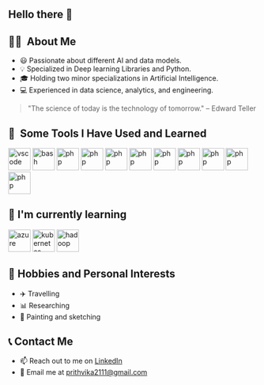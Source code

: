 ## Hello there 👋

<h2> 👩‍💻 &nbsp;About Me</h2>

- 😃  Passionate about different AI and data models.
- 💡 Specialized in Deep learning Libraries and Python.
- 🎓 Holding two minor specializations in Artificial Intelligence.
- 💻 Experienced in data science, analytics, and engineering.

> "The science of today is the technology of tomorrow." – Edward Teller

<h2> 🚀 &nbsp;Some Tools I Have Used and Learned</h2>
<p align="left">
<img src="https://cdn.jsdelivr.net/gh/devicons/devicon@latest/icons/python/python-original.svg" alt="vscode" width="45" height="45"/>
<img src="https://cdn.jsdelivr.net/gh/devicons/devicon@latest/icons/tensorflow/tensorflow-original.svg" alt="bash" width="45" height="45"/>
<img src="https://cdn.jsdelivr.net/gh/devicons/devicon@latest/icons/jupyter/jupyter-original-wordmark.svg" alt="php" width="45" height="45"/>
<img src="https://cdn.jsdelivr.net/gh/devicons/devicon@latest/icons/keras/keras-original.svg" alt="php" width="45" height="45"/>
<img src="https://cdn.jsdelivr.net/gh/devicons/devicon@latest/icons/anaconda/anaconda-original.svg" alt="php" width="45" height="45"/>
<img src="https://cdn.jsdelivr.net/gh/devicons/devicon@latest/icons/mysql/mysql-original-wordmark.svg" alt="php" width="45" height="45"/>
<img src="https://cdn.jsdelivr.net/gh/devicons/devicon@latest/icons/docker/docker-plain.svg" alt="php" width="45" height="45"/>
<img src="https://cdn.jsdelivr.net/gh/devicons/devicon@latest/icons/openal/openal-original.svg" alt="php" width="45" height="45"/>
<img src="https://cdn.jsdelivr.net/gh/devicons/devicon@latest/icons/numpy/numpy-original.svg" alt="php" width="45" height="45"/>
<img src="https://cdn.jsdelivr.net/gh/devicons/devicon@latest/icons/opencv/opencv-original-wordmark.svg" alt="php" width="45" height="45"/>
<img src="https://cdn.jsdelivr.net/gh/devicons/devicon@latest/icons/django/django-plain-wordmark.svg" alt="php" width="45" height="45"/>
</p>

## 🌱 I'm currently learning
<p align="left">
<img src="https://cdn.jsdelivr.net/gh/devicons/devicon@latest/icons/azure/azure-original.svg" alt="azure" width="45" height="45"/>
<img src="https://cdn.jsdelivr.net/gh/devicons/devicon@latest/icons/kubernetes/kubernetes-original-wordmark.svg" alt="kubernetes" width="45" height="45"/>
<img src="https://cdn.jsdelivr.net/gh/devicons/devicon@latest/icons/hadoop/hadoop-original-wordmark.svg" alt="hadoop" width="45" height="45"/>
</p>

## 💃 Hobbies and Personal Interests
- ✈️ Travelling
- 📊 Researching
- 🎨 Painting and sketching


## 📞 Contact Me
- 📫 Reach out to me on [LinkedIn](https://www.linkedin.com/in/prithvika-babu-51040117b/)
- 📧 Email me at prithvika2111@gmail.com

<!--
**prithvi211100/prithvi211100** is a ✨ _special_ ✨ repository because its `README.md` (this file) appears on your GitHub profile.

Here are some ideas to get you started:

- 🔭 I’m currently working on ...
- 🌱 I’m currently learning ...
- 👯 I’m looking to collaborate on ...
- 🤔 I’m looking for help with ...
- 💬 Ask me about ...
- 📫 How to reach me: ...
- 😄 Pronouns: ...
- ⚡ Fun fact: ...
-->
